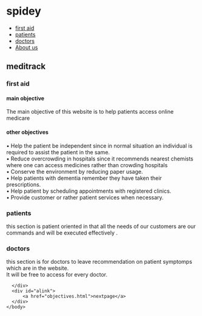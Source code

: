 # spidey
<!DOCTYPE html>
<html>
  <head>
    <title>meditrack</title>
    <meta charset="UTF-8">
    <link rel="stylesheet" href="style.css">
  </head>
  <div class="dark">
    <body>
  <!--thought i should practice-->
      <nav>
        <ul>
          <li><a href="objectives.html">first aid</a> </li>
          <li><a href="justification.html">patients</a> </li>
          <li><a href="scope.html">doctors</a> </li>
          <li><a href="newpage.html">About us</a> </li>
        </ul>
      </nav>
      <div id="wrapper">
        <h2>meditrack</h2>
          <section>
            <h3>first aid</h3>
            <article>
              <h4>main objective</h4>
                <p>The main objective of this website is to help patients access online medicare </p>
              <h4>other objectives</h4>
                <p>•	Help the patient be independent since in normal situation an individual is required to assist the patient in the same.<br>
                •	Reduce overcrowding in hospitals since it recommends nearest chemists where one can access medicines rather than crowding hospitals	<br>
                •	Conserve the environment by reducing paper usage.	<br>
                •	Help patients with dementia remember they have taken their prescriptions.<br>
                •	Help patient by scheduling appointments with registered clinics.<br>
                •	Provide customer or rather patient services when necessary.</p>
            </article>
            <h3>patients</h3>
            <article>
              <p>this section is patient oriented in that all the needs of our customers are our commands and will be executed effectively .</p>
            </article>
            <h3>doctors</h3>
              <p> this section is for doctors to leave recommendation on patient symptomps which are in the website.<br> It will be free to access for every doctor.
              </p>
          </section>

      </div>
      <div id="alink">
          <a href="objectives.html">nextpage</a>
      </div>
    </body>
  </div>

  <!--episode 7-->
  <!--episode 10 to be revisited-->

</html>
